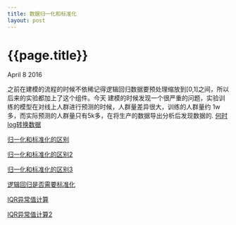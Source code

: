 ```yaml
---
title: 数据归一化和标准化
layout: post
---
```


{{page.title}}
===================

<p class="meta">April 8 2016</p>


之前在建模的流程的时候不依稀记得逻辑回归数据要预处理缩放到[0,1]之间，所以后来的实验都加上了这个组件。今天
建模的时候发现一个很严重的问题，实验训练的模型在对线上人群进行预测的时候，人群量差异很大，训练的人群量约
1w多，而实际预测的人群量只有5k多，在将生产的数据导出分析后发现数据的.
  [何时log转换数据](http://stats.stackexchange.com/questions/18844/when-and-why-to-take-the-log-of-a-distribution-of-numbers)
  
  [归一化和标准化的区别](http://stats.stackexchange.com/questions/10289/whats-the-difference-between-normalization-and-standardization)
  
  [归一化和标准化的区别2](http://www.benetzkorn.com/2011/11/data-normalization-and-standardization/)
  
  [归一化和标准化的区别3](http://www.dataminingblog.com/standardization-vs-normalization/)
  
  [逻辑回归是否需要标准化](http://stats.stackexchange.com/questions/48360/is-standardization-needed-before-fitting-logistic-regression)
  
  [IQR异常值计算](http://www.wikihow.com/Calculate-Outliers)
  
  [IQR异常值计算2](http://www.purplemath.com/modules/boxwhisk3.htm)
  
